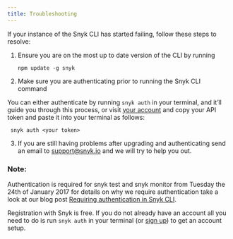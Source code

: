 ```yaml
---
title: Troubleshooting
---
```


If your instance of the Snyk CLI has started failing, follow these steps to resolve:

1. Ensure you are on the most up to date version of the CLI by running

	 ```console
   npm update -g snyk
   ``` 
2. Make sure you are authenticating prior to running the Snyk CLI command

  You can either authenticate by running `snyk auth` in your terminal, and it’ll guide you through this process, or visit [your account](https://snyk.io/account) and copy your API token and paste it into your terminal as follows:
  ```console
   snyk auth <your token>
   ``` 

3. If you are still having problems after upgrading and authenticating send an email to [support@snyk.io](mailto:support@snyk.io) and we will try to help you out. 

### Note:

Authentication is required for snyk test and snyk monitor from Tuesday the 24th of January 2017 for details on why we require authentication take a look at our blog post [Requiring authentication in Snyk CLI](https://snyk.io/blog/requiring-authentication/).

Registration with Snyk is free. If you do not already have an account all you need to do is run `snyk auth` in your terminal (or [sign up](https://snyk.io/signup)) to get an account setup.
